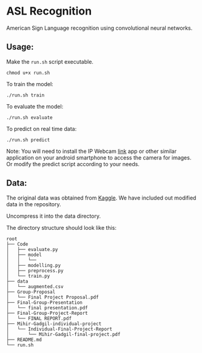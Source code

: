 # ASL Recognition
American Sign Language recognition using convolutional neural networks.

## Usage:
Make the `run.sh` script executable.
```
chmod u+x run.sh
```
To train the model:
```
./run.sh train
```
To evaluate the model:
```
./run.sh evaluate
```
To predict on real time data:
```
./run.sh predict
```
Note: You will need to install the IP Webcam [link](https://play.google.com/store/apps/details?id=com.pas.webcam&hl=en_US) app or other similar application on your android smartphone to access the camera for images. Or modify the predict script according to your needs.

## Data:
The original data was obtained from [Kaggle](https://www.kaggle.com/datamunge/sign-language-mnist).
We have included out modified data in the repository.

Uncompress it into the data directory.

The directory structure should look like this:
```
root
├── Code
│   ├── evaluate.py
│   ├── model
│   │   └── 
│   ├── modelling.py
│   ├── preprocess.py
│   └── train.py
├── data
│   └── augmented.csv
├── Group-Proposal
│   └── Final Project Proposal.pdf
├── Final-Group-Presentation
│   └── final presentation.pdf
├── Final-Group-Project-Report
│   └── FINAL REPORT.pdf
├── Mihir-Gadgil-individual-project
│   └── Individual-Final-Project-Report
│       └── Mihir-Gadgil-final-project.pdf
├── README.md
└── run.sh
```
